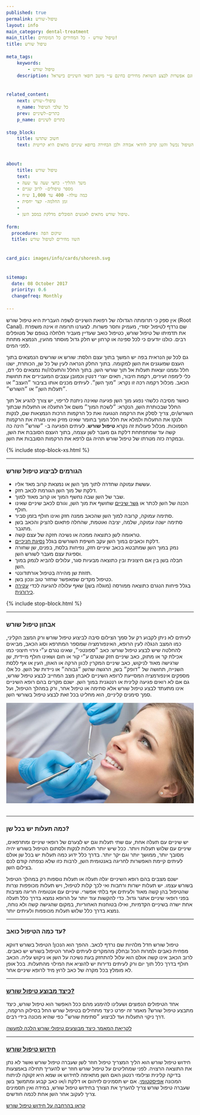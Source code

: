 ```yaml
---
published: true
permalink: טיפול-שורש
layout: info
main_category: dental-treatment
main_title: טיפול שורש - כל המחירים כל המומחים!
title: טיפול שורש 

meta_tags:
    keywords:
        - טיפול שורש
    description: טיפול שורש - כל מה שרציתם לדעת על טיפול שורש, רופאים מומלצים, מחירון טיפולי שיניים וגם אפשרות לבצע השוואת מחירים בחינם ע״י מיטב רופאי השיניים בישראל.


related_content:
    next: טיפולי-שורש
    n_name: כל שלבי הטיפול
    prev: כתרים-לשיניים
    p_name: כתרים לשיניים

stop_block: 
    title: חשוב שתדעו
    text: כאשר מתהווה פגיעה שגורמת לזיהום או דלקת במוך השן כנראה שצריך לעבור טיפול שורש. מדובר בטיפול חשוב במיוחד המצריך ניקיון יסודי של הרקמה הדלקתית, ניקיון התעלה וסתימתה בחומר שימנע חדירת חיידקים. אם מפספסים בדרך הטיפול נכשל והשן קרוב לוודאי אבודה ולכן הבחירה ברופא שיניים מתאים היא קריטית.        


about:
    title: טיפול שורש
    text: 
    - משך ההליך- כחצי שעה עד שעה
    - מספר טיפולים- לרוב שניים
    - כמה עולה- 400 עד 1,000 ש״ח
    - זמן החלמה- קצר יחסית
    - 
    - טיפול שורש מתאים לאנשים הסובלים מדלקת במסב השן.

form:
  procedure: שיקום הפה
  title: השוו מחירים לטיפול שורש


card_pic: images/info/cards/shoresh.svg

  
sitemap: 
  date: 08 October 2017
  priority: 0.6
  changefreq: Monthly

---
```

אין ספק כי תרומתה הגדולה של רפואת השיניים לשפה העברית היא טיפול שורש (Root Canal). שם נרדף לטיפול יסודי, מעמיק וחסר פשרות. לצערנו תרומה זו אינה משפרת את תדמיתו של טיפול שורש, כטיפול כואב שעדיין מעביר חלחלה בגופם של מטופלים רבים. כולנו יודעים כי לכל ספינה או קרחון יש חלק גדול מוסתר מהעין, הנמצא מתחת לפני המים. 

גם לכל שן הנראית בפה יש המשך בתוך עצם הלסת: שורש או שורשים הנמצאים בתוך העצם שמעגנים את השן למקומה. בתוך החלק הנראה לעין של כל שן, הכותרת, ישנו חלל וממנו יוצאות תעלות אל תוך שורשי השן. בתוך החלל והתעלה/ות נמצאים כלי דם, כלי לימפה זעירים, רקמת חיבור, תאים יוצרי דנטין וכמובן עצבים המעבירים את תחושת הכאב. מכלול רקמה רכה זו נקרא: ״מוך השן״. לעיתים מכנים אותו בציבור ״העצב״ או ״תעלות השן״ או ״השורש״. 

כאשר מסיבה כלשהי נפגע מוך השן פגיעה שאינה ניתנת לריפוי, יש צורך להגיע אל תוך החלל שבכותרת השן, הנקרא: ״לשכת המוך״ משם אל התעלה או התעלות שבתוך השורש/ים, צריך לסלק את הרקמה הנגועה ואת כל הרקמות הרכות הנמצאות שם, לנקות ולנקז את התעלות ולמלא את חלל המוך בחומר שאינו מזיק ואינו מגרה את הרקמות הסמוכות. מכלול פעולות זה נקרא **טיפול שורש**. לעיתים הפגיעה ב- ״שורש״ הינה כה קשה עד שמתפתחת דלקת גם מעבר לשן עצמה, בתוך העצם הסובבת את השן, ובמקרה כזה מטרתו של טיפול שורש תהיה גם לרפא את הרקמות הסובבות את השן.

 {% include stop-block-xs.html %}  

- - - - - -

###  הגורמים לביצוע טיפול שורש

- עששת עמוקה שחדרה לתוך מוך השן או נמצאת קרוב מאד אליו.
- דלקת של מוך השן הגורמת לכאב חזק.
- שבר של השן שבה נחשף המוך או קרוב מאוד למוך.
- הכנה של השן לכתר או [גשר שיניים](/גשר-בשיניים) שחושף את מוך השן, וגורם לכאב שיניים שאינו חולף.
- סתימה עמוקה, קרובה למוך השן שהכאב ממנה חזק ואינו חולף בזמן סביר.
- סתימה ישנה עמוקה, שלמה, יציבה ואוטמת, שהחלה פתאום להציק והכאב בשן מתגבר.
- טראומה לשן כתוצאה ממכה או נשיכה חזקה של  עצם קשה.
- דלקת וכאבים במוך השן עקב חשיפת השורשים בגלל [נסיגת חניכיים](/נסיגת-חניכיים).
- נמק במוך השן שמתבטא בכאב שיניים חזק, נפיחות בלסת, בפנים, שן שחורה וספיגת עצם מעבר לשורש השן.
- חבלה בשן בין אם חיצונית ובין כתוצאה מבעיות סגר, עלולים להביא לנמק במוך השן. 
- תזוזת שן מהירה בטיפול אורתודונטי.
- כטיפול מקדים שמאפשר שחזור טוב ונכון בשן.
- בגלל פיחות הנגרם כתוצאה ממורסה (מוגלה בשן) שאף עלולה להגיעה לכדי [עקירה כירורגית](/עקירה-כירורגית).

 {% include stop-block.html %}  

- - - - - -

###  אבחון טיפול שורש

לעיתים לא ניתן לקבוע רק על סמך הצילום סיבה לביצוע טיפול שורש ורק המצב הקליני, כמו המצב הנגלה לעין הרופא, האינפורמציה שמספר המתרפא וסוג הכאב, מביאים להחלטה שיש לבצע טיפול שורש: כאב ״ספונטני״, שאינו נגרם ע״י גירוי חיצוני כמו אכילת קר או מתוק, כאב שיניים חזק שנגרם ע״י קור או חום ושאינו חולף מיידית, שן שרגישה מאוד לניקוש, כאב שיניים המקרין לכוון הרקה או האוזן, העין או אף ללסת השנייה, תחושה של ״דופק״ בשן, הרגשה שהשן ״גבוהה״ או ניידות של השן. כל אלו מספקים אינפורמציה המסייעת לרופא השיניים לאבחן מצב המחייב לבצע טיפול שורש, גם אם לא רואים פגיעה קלינית או רנטגנית במוך השן. ישנם מקרים בהם רופא השיניים אינו מתעתד לבצע טיפול שורש אלא סתימה או טיפול אחר, ורק במהלך הטיפול, ועל סמך סימנים קליניים, הוא מחליט בכל זאת לבצע טיפול בשורשי השן.


 ![{{ page.title }}](/images/articles/dental-treatment.jpg)  

- - - - - -

### כמה תעלות יש בכל שן?

יש שיניים עם תעלה אחת, עם שתי תעלות וגם יש לצערם של רופאי שיניים ומתרפאים, שיניים עם שלוש תעלות ויותר. ככל שיש יותר תעלות לנקות ולסתום הטיפול בשורש יהיה מסובך יותר, ממושך יותר וגם יקר יותר. בדרך כלל ידוע כמה תעלות יש בכל שן אולם לעיתים קיימת האפשרות לחריגה באנטומית השן, לרבות כזו שלא נצפתה קודם לכם בצילום השן. 

ישנם מצבים בהם רופא השיניים יגלה תעלה או תעלות נוספות רק במהלך הטיפול בשורש עצמו. יש תעלות ישרות ורחבות ואי לכך קלות לטיפול, ויש תעלות מכופפות וצרות שהטיפול בהן קשה מאוד ולעיתים אף בלתי אפשרי. שיניים עם אנטומיה חריגה מציבות בפני רופאי שיניים אתגר גדול. כדי להקשות עוד יותר על הרופא נמצא בדרך כלל תעלה אחת ישרה בשיניים הקדמיות, ואילו בטוחנות האחוריות, במקום שהגישה קשה ולא נוחה, נמצא בדרך כלל שלוש תעלות מכופפות ולעיתים יותר.
- - - - - -

### עד כמה הטיפול כואב?

טיפול שורש חדל מלהיות שם נרדף לכאב. ההפך הוא הנכון! הטיפול בשורש דווקא מפחית כאבים ולמרות הכל ובחלק מהמקרים לעיתים לאחר הטיפול בשורש יש כאבים. לרוב הכאב אינו קשה אולם הוא עלול להתחזק בעת נשיכה על השן או ניקוש עליה. הכאב חולף בדרך כלל תוך יום ורק לעיתים נדירות יש להוציא את המילוי מהתעלות. בכל אופן לא מומלץ בכל מקרה של כאב לרוץ מיד לרופא שיניים אחר. 
- - - - - -

### [כיצד מבוצע טיפול שורש?](/טיפולי-שורש)

אחד הטיפולים הנפוצים ושעלינו להימנע מהם ככל האפשר הוא טיפול שורש, כיצד מתבצע טיפול שורש? מאמר זה יפרט כיצד מתחילים בטיפול שורש החל בסילוק הרקמה, דרך ניקוי התעלות ועד לביצוע ״סתימת שורש״ כפי שהיא מכונה בידי רבים.

[לקריאת המאמר כיצד מבוצעים טיפולי שורש הלכה למעשה](/טיפולי-שורש)
- - - - - -

### [חידוש טיפול שורש](/חידוש-טיפול-שורש)

חידוש טיפול שורש הוא הליך המצריך טיפול חוזר לשן שעברה טיפול שורש ואשר לא נתן את התוצאה הרצויה. לפני שמחליטים על טיפול שורש חוזר יש להעריך תחילה באמצעות בדיקה קלינית וצילומי רנטגן האם השן מתאימה לחידוש או שמא היא זקוקה לניתוח המכונה [אפיסקטומי](/אפיסקטומי). אם יש תסמינים לזיהום או דלקת ו/או כאב קבוע ומתמשך בשן שעברה טיפול שורש צריך להעריך את הצורך בחידוש טיפול שורש, במידה ואין תסמינים צריך לעקוב אחר השן אחת לכמה חודשים. 

[קראו בהרחבה על חידוש טיפול שורש](/חידוש-טיפול-שורש)